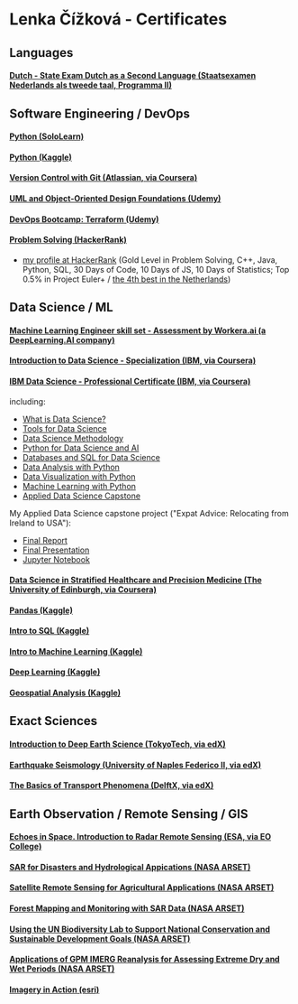 # Lenka Čížková - Certificates


## Languages
#### [Dutch - State Exam Dutch as a Second Language (Staatsexamen Nederlands als tweede taal, Programma II)](https://github.com/lenka-cizkova/Certificates/blob/main/staatsexamenNT2-diploma.pdf)


## Software Engineering / DevOps
#### [Python (SoloLearn)](https://www.sololearn.com/certificates/CT-VCDXCQVP)
#### [Python (Kaggle)](https://www.kaggle.com/learn/certification/lenkacizkova/python)

#### [Version Control with Git (Atlassian, via Coursera)](https://www.coursera.org/account/accomplishments/verify/ZQ73UVYWST73)

#### [UML and Object-Oriented Design Foundations (Udemy)](https://www.udemy.com/certificate/UC-685227ce-50da-4f30-8504-d801d2c323eb/)

#### [DevOps Bootcamp: Terraform (Udemy)](https://www.udemy.com/certificate/UC-330862ad-e0c6-4dcb-a4d8-9a7eb25ca66c/)

#### [Problem Solving (HackerRank)](https://www.hackerrank.com/certificates/00e04b1a02ae)
- [my profile at HackerRank](https://www.hackerrank.com/lenka_cizkova) 
(Gold Level in Problem Solving, C++, Java, Python, SQL, 30 Days of Code, 10 Days of JS, 10 Days of Statistics; Top 0.5% in Project Euler+ / [the 4th best in the Netherlands](https://www.hackerrank.com/contests/projecteuler/leaderboard?filter=Netherlands&filter_on=country))


## Data Science / ML
#### [Machine Learning Engineer skill set - Assessment by Workera.ai (a DeepLearning.AI company)](https://github.com/lenka-cizkova/Certificates/blob/main/_certificate_Workera_Machine%2BLearning%2BEngineer-9N3ZUMOK_LC_221102.pdf)

#### [Introduction to Data Science - Specialization (IBM, via Coursera)](https://www.coursera.org/account/accomplishments/specialization/Q29RKQWHSYYD)

#### [IBM Data Science - Professional Certificate (IBM, via Coursera)](https://www.coursera.org/account/accomplishments/professional-cert/EJJNZWYTUL6K)

including:
- [What is Data Science?](https://www.coursera.org/account/accomplishments/verify/3F25NBESRJ3W)
- [Tools for Data Science](https://www.coursera.org/account/accomplishments/verify/HXZA46MJM92Y)
- [Data Science Methodology](https://www.coursera.org/account/accomplishments/verify/TZQD3DDGVGBR)
- [Python for Data Science and AI](https://www.coursera.org/account/accomplishments/verify/7P8BF9FK2NYV)
- [Databases and SQL for Data Science](https://www.coursera.org/account/accomplishments/verify/MKMCUZD8NQL8)
- [Data Analysis with Python](https://www.coursera.org/account/accomplishments/verify/SF6N485V47CJ)
- [Data Visualization with Python](https://www.coursera.org/account/accomplishments/verify/M3MVXUD38TSS)
- [Machine Learning with Python](https://www.coursera.org/account/accomplishments/verify/ZYT5DSRC6E3M)
- [Applied Data Science Capstone](https://www.coursera.org/account/accomplishments/verify/99QP6XHQQ7R8)

My Applied Data Science capstone project ("Expat Advice: Relocating from Ireland to USA"):
- [Final Report](https://github.com/lenka-cizkova/IBM-Data-Science/blob/master/IBM_Data_Science_Capstone_Final_Report.pdf)
- [Final Presentation](https://github.com/lenka-cizkova/IBM-Data-Science/blob/master/IBM_Data_Science_Capstone_Final_Presentation.pdf)
- [Jupyter Notebook](https://nbviewer.org/github/lenka-cizkova/IBM-Data-Science/blob/master/IBM_Data_Science_Capstone_Top_Universities_Final_Notebook.ipynb)

#### [Data Science in Stratified Healthcare and Precision Medicine (The University of Edinburgh, via Coursera)](https://www.coursera.org/account/accomplishments/verify/VWSRCLGZTEEH)

#### [Pandas (Kaggle)](https://www.kaggle.com/learn/certification/lenkacizkova/pandas)

#### [Intro to SQL (Kaggle)](https://www.kaggle.com/learn/certification/lenkacizkova/intro-to-sql)

#### [Intro to Machine Learning (Kaggle)](https://www.kaggle.com/learn/certification/lenkacizkova/intro-to-machine-learning)

#### [Deep Learning (Kaggle)](https://github.com/lenka-cizkova/Certificates/blob/main/_certificate_Kaggle_Deep%20Learning(newdesign).png)

#### [Geospatial Analysis (Kaggle)](https://www.kaggle.com/learn/certification/lenkacizkova/geospatial-analysis)


## Exact Sciences
#### [Introduction to Deep Earth Science (TokyoTech, via edX)](https://courses.edx.org/certificates/13c73306ce974d1785af28f7f670e617)

#### [Earthquake Seismology (University of Naples Federico II, via edX)](https://courses.edx.org/certificates/79c294f7e112480da9d4b60a21adfd4c)

#### [The Basics of Transport Phenomena (DelftX, via edX)](https://courses.edx.org/certificates/8782e183d29b4f84b824fa4c9cbe3a95)


## Earth Observation / Remote Sensing / GIS
#### [Echoes in Space. Introduction to Radar Remote Sensing (ESA, via EO College)](https://github.com/lenka-cizkova/Certificates/blob/main/_Echoes_in_space_certificate_LenkaCizkova.pdf)

#### [SAR for Disasters and Hydrological Appications (NASA ARSET)](https://github.com/lenka-cizkova/Certificates/blob/main/certificate_Lenka%20Cizkova_SAR%20for%20Disasters%20and%20Hydrological%20Applications_Dec2019.pdf)

#### [Satellite Remote Sensing for Agricultural Applications (NASA ARSET)](https://github.com/lenka-cizkova/Certificates/blob/main/certificate_NASA_Lenka%20Cizkova_Satellite%20Remote%20Sensing%20for%20Agricultural%20Applications.pdf)

#### [Forest Mapping and Monitoring with SAR Data (NASA ARSET)](https://github.com/lenka-cizkova/Certificates/blob/main/certificate_NASA_Lenka%20Cizkova_Forest%20Mapping%20and%20Monitoring%20with%20SAR%20Data.pdf)

#### [Using the UN Biodiversity Lab to Support National Conservation and Sustainable Development Goals (NASA ARSET)](https://github.com/lenka-cizkova/Certificates/blob/main/certificate_Lenka%20Cizkova_Using%20the%20UN%20Biodiversity%20Lab_.pdf)

#### [Applications of GPM IMERG Reanalysis for Assessing Extreme Dry and Wet Periods (NASA ARSET)](https://github.com/lenka-cizkova/Certificates/blob/main/certificate_Lenka%20Cizkova_Applications%20of%20GPM%20IMERG_Dry%20and%20Wet%20Periods_2020.pdf)

#### [Imagery in Action (esri)](https://github.com/lenka-cizkova/Certificates/blob/main/_certificate_esri_Imagery%20in%20Action_LenkaCizkova_220614.pdf)

